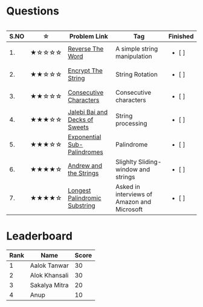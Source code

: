 # Questions


<table>
<tr align="left">  

| S.NO | ☆   | Problem Link | Tag | Finished    |
|--------| --- | ----------------------------- | ------ |  ------------------------- |
| 1. | ★☆☆☆☆ | [Reverse The Word](https://www.codechef.com/problems/BC102)                                         | A simple string manipulation | <ul> <li> [ ] </li> </ul> |
|  2.| ★★☆☆☆ | [Encrypt The String](https://www.codechef.com/problems/BC203)    | String Rotation | <ul> <li> [ ] </li> </ul> |
|  3.| ★★☆☆☆ | [Consecutive Characters](https://leetcode.com/problems/consecutive-characters/)                           | Consecutive characters | <ul> <li> [ ] </li> </ul> |
|  4.| ★★★☆☆ | [Jalebi Bai and Decks of Sweets](https://www.codechef.com/problems/KOL1505)                                   | String processing | <ul> <li> [ ] </li> </ul> |
|  5.| ★★★☆☆ | [Exponential Sub-Palindromes](https://www.codechef.com/problems/EXPALIN)                                         |  Palindrome | <ul> <li> [ ] </li> </ul> |
|  6.| ★★★★☆ | [Andrew and the Strings](https://www.codechef.com/problems/AMSTRING)                                  | Slighlty Sliding-window and strings | <ul> <li> [ ] </li> </ul> |
|  7.| ★★★★☆ | [Longest Palindromic Substring](https://www.interviewbit.com/problems/longest-palindromic-substring)                                     | Asked in interviews of Amazon and Microsoft  | <ul> <li> [ ] </li> </ul> |

</tr>

# Leaderboard

| Rank |   Name   | Score|
|------| -------- | ---- |
|1 | Aalok Tanwar| 30|
| 2 |Alok Khansali| 30|
| 3 | Sakalya Mitra|20 |
|4 |  Anup| 10|

</tr>
<table>
